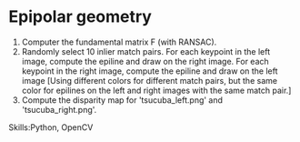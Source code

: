 # Epipolar geometry<br/>
1. Computer the fundamental matrix F (with RANSAC). <br/>
2. Randomly select 10 inlier match pairs. For each keypoint in the left image, compute the epiline and draw on the right image. For each keypoint in the right image, compute the epiline and draw on the left image [Using different colors for different match pairs, but the same color for epilines on the left and right images with the same match pair.] <br/>
3. Compute the disparity map for 'tsucuba_left.png' and 'tsucuba_right.png'. <br/>

Skills:Python, OpenCV
